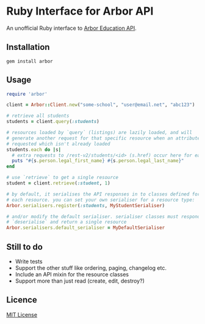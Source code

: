 # Ruby Interface for Arbor API

An unofficial Ruby interface to [Arbor Education API](http://www.arbor-education.com/developers.html).

## Installation

    gem install arbor

## Usage

```ruby
require 'arbor'

client = Arbor::Client.new("some-school", "user@email.net", "abc123")

# retrieve all students
students = client.query(:students)

# resources loaded by `query` (listings) are lazily loaded, and will
# generate another request for that specific resource when an attribute is
# requested which isn't already loaded
students.each do |s|
  # extra requests to /rest-v2/students/<id> (s.href) occur here for each item
  puts "#{s.person.legal_first_name} #{s.person.legal_last_name}"
end

# use `retrieve` to get a single resource
student = client.retrieve(:student, 1)

# by default, it serialises the API responses in to classes defined for
# each resource. you can set your own serialiser for a resource type:
Arbor.serialisers.register(:students, MyStudentSerialiser)

# and/or modify the default serialiser. serialiser classes must respond to
# `deserialise` and return a single resource
Arbor.serialisers.default_serialiser = MyDefaultSerialiser
```

## Still to do

- Write tests
- Support the other stuff like ordering, paging, changelog etc.
- Include an API mixin for the resource classes
- Support more than just read (create, edit, destroy?)

## Licence

[MIT License](http://opensource.org/licenses/MIT)
